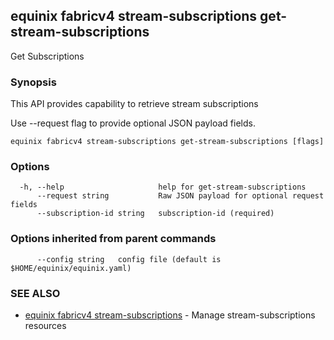 ## equinix fabricv4 stream-subscriptions get-stream-subscriptions

Get Subscriptions

### Synopsis

This API provides capability to retrieve stream subscriptions

Use --request flag to provide optional JSON payload fields.

```
equinix fabricv4 stream-subscriptions get-stream-subscriptions [flags]
```

### Options

```
  -h, --help                     help for get-stream-subscriptions
      --request string           Raw JSON payload for optional request fields
      --subscription-id string   subscription-id (required)
```

### Options inherited from parent commands

```
      --config string   config file (default is $HOME/equinix/equinix.yaml)
```

### SEE ALSO

* [equinix fabricv4 stream-subscriptions](equinix_fabricv4_stream-subscriptions.md)	 - Manage stream-subscriptions resources

